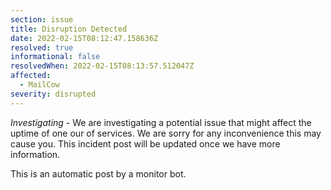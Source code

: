 ```yaml
---
section: issue
title: Disruption Detected
date: 2022-02-15T08:12:47.158636Z
resolved: true
informational: false
resolvedWhen: 2022-02-15T08:13:57.512047Z
affected:
  - MailCow
severity: disrupted
---
```

*Investigating* - We are investigating a potential issue that might affect the uptime of one our of services. We are sorry for any inconvenience this may cause you. This incident post will be updated once we have more information.

This is an automatic post by a monitor bot.
        